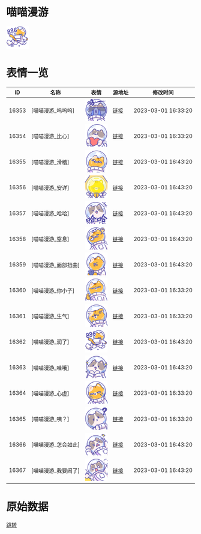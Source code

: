 # 喵喵漫游

<img src="./cover.png" height="60" alt="cover" />

# 表情一览

|ID|名称|表情|源地址|修改时间|
|----|----|----|----|----|
|16353|[喵喵漫游_呜呜呜]|<img src="./pic/016353_%5B喵喵漫游_呜呜呜%5D.png" height="60" alt="呜呜呜"/>|[链接](https://i0.hdslb.com/bfs/garb/7caa63485e14f0d6d39efce826dc445fc199040c.png)|2023-03-01 16:33:20|
|16354|[喵喵漫游_比心]|<img src="./pic/016354_%5B喵喵漫游_比心%5D.png" height="60" alt="比心"/>|[链接](https://i0.hdslb.com/bfs/garb/e6df4d433e73e4612caeba1e6539df277950aa25.png)|2023-03-01 16:33:20|
|16355|[喵喵漫游_滑稽]|<img src="./pic/016355_%5B喵喵漫游_滑稽%5D.png" height="60" alt="滑稽"/>|[链接](https://i0.hdslb.com/bfs/garb/4acc8b1994ce3d89fa61fb7ba1c2253633735705.png)|2023-03-01 16:43:20|
|16356|[喵喵漫游_安详]|<img src="./pic/016356_%5B喵喵漫游_安详%5D.png" height="60" alt="安详"/>|[链接](https://i0.hdslb.com/bfs/garb/39dd76ed3fea64f2a2bf6b80b3ca6fc556eb0efa.png)|2023-03-01 16:43:20|
|16357|[喵喵漫游_哈哈]|<img src="./pic/016357_%5B喵喵漫游_哈哈%5D.png" height="60" alt="哈哈"/>|[链接](https://i0.hdslb.com/bfs/garb/1e047b14f9c684285bb7c8b45d4950426b1aef4b.png)|2023-03-01 16:43:20|
|16358|[喵喵漫游_窒息]|<img src="./pic/016358_%5B喵喵漫游_窒息%5D.png" height="60" alt="窒息"/>|[链接](https://i0.hdslb.com/bfs/garb/97461396179334cde2a2d0e95798e02cf5d7c56e.png)|2023-03-01 16:43:20|
|16359|[喵喵漫游_面部扭曲]|<img src="./pic/016359_%5B喵喵漫游_面部扭曲%5D.png" height="60" alt="面部扭曲"/>|[链接](https://i0.hdslb.com/bfs/garb/0990bf6464dbe098e22c1bf639f346440a482bb2.png)|2023-03-01 16:43:20|
|16360|[喵喵漫游_你小子]|<img src="./pic/016360_%5B喵喵漫游_你小子%5D.png" height="60" alt="你小子"/>|[链接](https://i0.hdslb.com/bfs/garb/933d1eb35618656bec702a2d359314184d4583a2.png)|2023-03-01 16:33:20|
|16361|[喵喵漫游_生气]|<img src="./pic/016361_%5B喵喵漫游_生气%5D.png" height="60" alt="生气"/>|[链接](https://i0.hdslb.com/bfs/garb/08d7fa5bca8e1e8865fa52c28a9fb49ae90ef0ac.png)|2023-03-01 16:33:20|
|16362|[喵喵漫游_润了]|<img src="./pic/016362_%5B喵喵漫游_润了%5D.png" height="60" alt="润了"/>|[链接](https://i0.hdslb.com/bfs/garb/ce2d45593acc97ed7899ee51a6c4a64edc80ee4c.png)|2023-03-01 16:43:20|
|16363|[喵喵漫游_哇哦]|<img src="./pic/016363_%5B喵喵漫游_哇哦%5D.png" height="60" alt="哇哦"/>|[链接](https://i0.hdslb.com/bfs/garb/a9f9cdb3074961540e56b67a51eb67b419e02d38.png)|2023-03-01 16:43:20|
|16364|[喵喵漫游_心虚]|<img src="./pic/016364_%5B喵喵漫游_心虚%5D.png" height="60" alt="心虚"/>|[链接](https://i0.hdslb.com/bfs/garb/d9170f495cf99ace92596067d85b8d79acfdd844.png)|2023-03-01 16:33:20|
|16365|[喵喵漫游_咦？]|<img src="./pic/016365_%5B喵喵漫游_咦？%5D.png" height="60" alt="咦？"/>|[链接](https://i0.hdslb.com/bfs/garb/ea7e516a2ea97ce9fd2b0f61f6e19fdff523f56e.png)|2023-03-01 16:33:20|
|16366|[喵喵漫游_怎会如此]|<img src="./pic/016366_%5B喵喵漫游_怎会如此%5D.png" height="60" alt="怎会如此"/>|[链接](https://i0.hdslb.com/bfs/garb/77ca03693ade180a43a4c933bfa560832ba81e3c.png)|2023-03-01 16:43:20|
|16367|[喵喵漫游_我要闹了]|<img src="./pic/016367_%5B喵喵漫游_我要闹了%5D.png" height="60" alt="我要闹了"/>|[链接](https://i0.hdslb.com/bfs/garb/5a2d3cbb12eb68ad7242564eccd41f46b164228e.png)|2023-03-01 16:43:20|

# 原始数据

[跳转](./raw.json)

